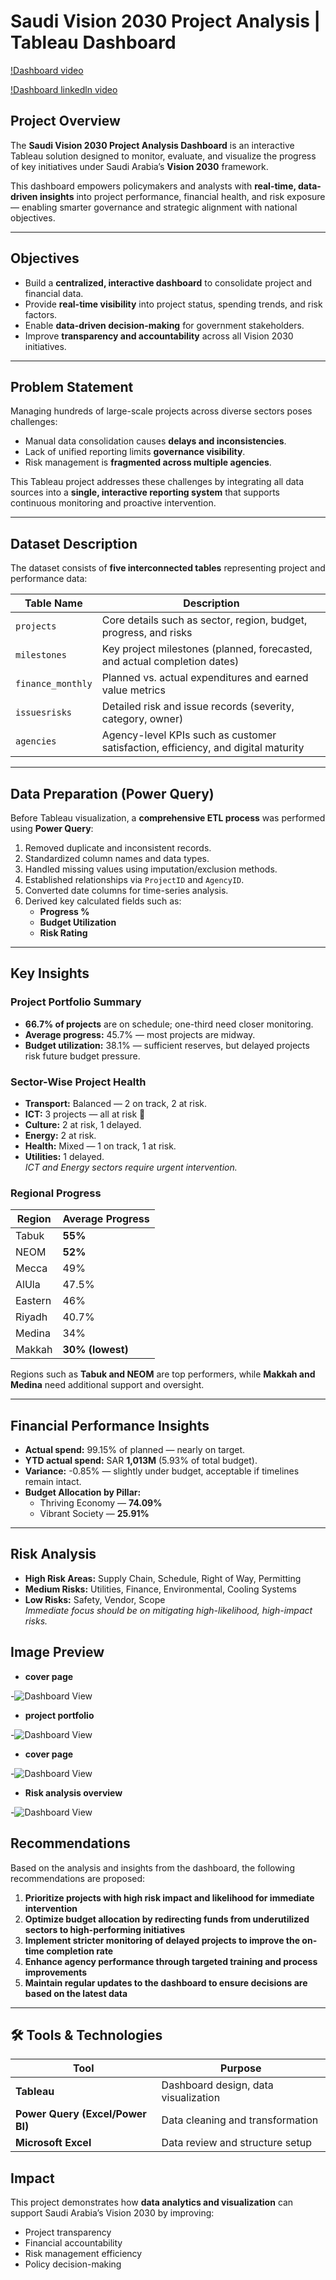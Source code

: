 #  Saudi Vision 2030 Project Analysis | Tableau Dashboard
[!Dashboard video](https://github.com/Shaadink/tableau-project/blob/main/saudi%20vision%202030%20dashboard.mp4)

[!Dashboard linkedln video](https://www.linkedin.com/feed/update/urn:li:activity:7364635120718241792/)


##  Project Overview
The **Saudi Vision 2030 Project Analysis Dashboard** is an interactive Tableau solution designed to monitor, evaluate, and visualize the progress of key initiatives under Saudi Arabia’s **Vision 2030** framework.

This dashboard empowers policymakers and analysts with **real-time, data-driven insights** into project performance, financial health, and risk exposure — enabling smarter governance and strategic alignment with national objectives.

---

##  Objectives
- Build a **centralized, interactive dashboard** to consolidate project and financial data.
- Provide **real-time visibility** into project status, spending trends, and risk factors.
- Enable **data-driven decision-making** for government stakeholders.
- Improve **transparency and accountability** across all Vision 2030 initiatives.

---

##  Problem Statement
Managing hundreds of large-scale projects across diverse sectors poses challenges:
- Manual data consolidation causes **delays and inconsistencies**.
- Lack of unified reporting limits **governance visibility**.
- Risk management is **fragmented across multiple agencies**.

This Tableau project addresses these challenges by integrating all data sources into a **single, interactive reporting system** that supports continuous monitoring and proactive intervention.

---

##  Dataset Description
The dataset consists of **five interconnected tables** representing project and performance data:

| Table Name | Description |
|-------------|-------------|
| `projects` | Core details such as sector, region, budget, progress, and risks |
| `milestones` | Key project milestones (planned, forecasted, and actual completion dates) |
| `finance_monthly` | Planned vs. actual expenditures and earned value metrics |
| `issuesrisks` | Detailed risk and issue records (severity, category, owner) |
| `agencies` | Agency-level KPIs such as customer satisfaction, efficiency, and digital maturity |

---

##  Data Preparation (Power Query)
Before Tableau visualization, a **comprehensive ETL process** was performed using **Power Query**:
1. Removed duplicate and inconsistent records.
2. Standardized column names and data types.
3. Handled missing values using imputation/exclusion methods.
4. Established relationships via `ProjectID` and `AgencyID`.
5. Converted date columns for time-series analysis.
6. Derived key calculated fields such as:
   - **Progress %**
   - **Budget Utilization**
   - **Risk Rating**

---

##  Key Insights

###  Project Portfolio Summary
- **66.7% of projects** are on schedule; one-third need closer monitoring.  
- **Average progress:** 45.7% — most projects are midway.  
- **Budget utilization:** 38.1% — sufficient reserves, but delayed projects risk future budget pressure.

###  Sector-Wise Project Health
- **Transport:** Balanced — 2 on track, 2 at risk.  
- **ICT:** 3 projects — all at risk 🚨  
- **Culture:** 2 at risk, 1 delayed.  
- **Energy:** 2 at risk.  
- **Health:** Mixed — 1 on track, 1 at risk.  
- **Utilities:** 1 delayed.  
   *ICT and Energy sectors require urgent intervention.*

###  Regional Progress
| Region | Average Progress |
|---------|------------------|
| Tabuk | **55%** |
| NEOM | **52%** |
| Mecca | 49% |
| AlUla | 47.5% |
| Eastern | 46% |
| Riyadh | 40.7% |
| Medina | 34% |
| Makkah | **30% (lowest)** |

Regions such as **Tabuk and NEOM** are top performers, while **Makkah and Medina** need additional support and oversight.

---

##  Financial Performance Insights
- **Actual spend:** 99.15% of planned — nearly on target.
- **YTD actual spend:** SAR **1,013M** (5.93% of total budget).
- **Variance:** -0.85% — slightly under budget, acceptable if timelines remain intact.
- **Budget Allocation by Pillar:**
  -  Thriving Economy — **74.09%**
  -  Vibrant Society — **25.91%**

---

##  Risk Analysis
- **High Risk Areas:** Supply Chain, Schedule, Right of Way, Permitting  
- **Medium Risks:** Utilities, Finance, Environmental, Cooling Systems  
- **Low Risks:** Safety, Vendor, Scope  
   *Immediate focus should be on mitigating high-likelihood, high-impact risks.*


## Image Preview

- **cover page**
  
-![Dashboard View](https://github.com/Shaadink/tableau-project/blob/main/cover%20photo.png)


- **project portfolio**

-![Dashboard View](https://github.com/Shaadink/tableau-project/blob/main/project%20portfolio%20overview.png)


- **cover page**
 
-![Dashboard View](https://github.com/Shaadink/tableau-project/blob/main/financial%20overview.png)


- **Risk analysis overview**

-![Dashboard View](https://github.com/Shaadink/tableau-project/blob/main/risk%20analysis%20overview.png)


##  Recommendations
Based on the analysis and insights from the dashboard, the following recommendations are proposed:
1. **Prioritize projects with high risk impact and likelihood for immediate intervention**
2. **Optimize budget allocation by redirecting funds from underutilized sectors to high-performing initiatives**
3. **Implement stricter monitoring of delayed projects to improve the on-time completion rate**
4. **Enhance agency performance through targeted training and process improvements**
5. **Maintain regular updates to the dashboard to ensure decisions are based on the latest data**


---

## 🛠️ Tools & Technologies
| Tool | Purpose |
|------|----------|
| **Tableau** | Dashboard design, data visualization |
| **Power Query (Excel/Power BI)** | Data cleaning and transformation |
| **Microsoft Excel** | Data review and structure setup |




##  Impact
This project demonstrates how **data analytics and visualization** can support Saudi Arabia’s Vision 2030 by improving:
- Project transparency  
- Financial accountability  
- Risk management efficiency  
- Policy decision-making  


